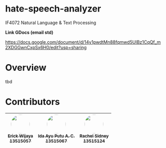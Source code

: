 # hate-speech-analyzer
IF4072 Natural Language &amp; Text Processing

**Link GDocs (email std)**

https://docs.google.com/document/d/14y1pwdtMn88fqmwd5UIBz1CqQf_m2XDGGwnCxpSx6H0/edit?usp=sharing

# Overview
tbd

# Contributors
| [<img src="https://avatars0.githubusercontent.com/u/20073050?s=400&u=881e4c44f50167fb8b447e608d8234d9adf369df&v=4" width=60px style="border-radius: 50%;"><br /><sub>Erick Wijaya<br />13515057</sub>](https://github.com/wijayaerick) | [<img src="https://avatars3.githubusercontent.com/u/23205777?s=400&v=4" width=60px style="border-radius: 50%;"><br /><sub>Ida Ayu Putu A. C.<br />13515067</sub>](https://github.com/dayuari) | [<img src="https://avatars3.githubusercontent.com/u/23205761?s=400&v=4" width=60px style="border-radius: 50%;"><br /><sub>Rachel Sidney<br />13515124</sub>](https://github.com/crahels) |
| :---: | :---: | :---: |
